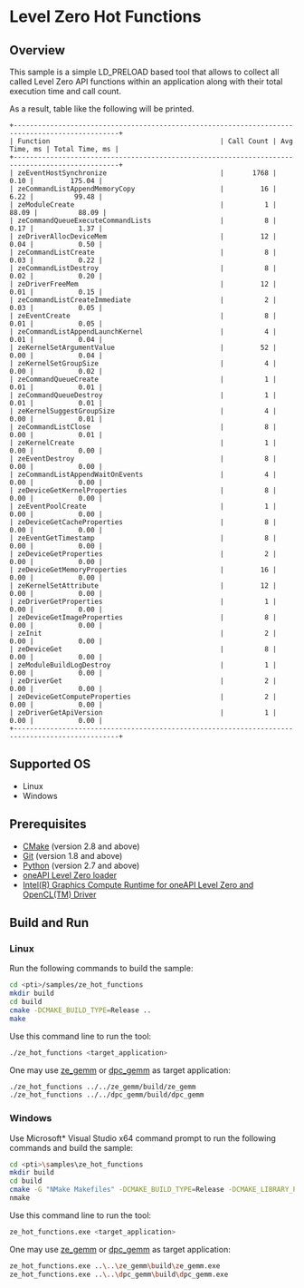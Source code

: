 # Level Zero Hot Functions
## Overview
This sample is a simple LD_PRELOAD based tool that allows to collect all called Level Zero API functions within an application along with their total execution time and call count.

As a result, table like the following will be printed.
```
+------------------------------------------------------------------------------------------------+
| Function                                          | Call Count | Avg Time, ms | Total Time, ms |
+------------------------------------------------------------------------------------------------+
| zeEventHostSynchronize                            |       1768 |         0.10 |         175.04 |
| zeCommandListAppendMemoryCopy                     |         16 |         6.22 |          99.48 |
| zeModuleCreate                                    |          1 |        88.09 |          88.09 |
| zeCommandQueueExecuteCommandLists                 |          8 |         0.17 |           1.37 |
| zeDriverAllocDeviceMem                            |         12 |         0.04 |           0.50 |
| zeCommandListCreate                               |          8 |         0.03 |           0.22 |
| zeCommandListDestroy                              |          8 |         0.02 |           0.20 |
| zeDriverFreeMem                                   |         12 |         0.01 |           0.15 |
| zeCommandListCreateImmediate                      |          2 |         0.03 |           0.05 |
| zeEventCreate                                     |          8 |         0.01 |           0.05 |
| zeCommandListAppendLaunchKernel                   |          4 |         0.01 |           0.04 |
| zeKernelSetArgumentValue                          |         52 |         0.00 |           0.04 |
| zeKernelSetGroupSize                              |          4 |         0.00 |           0.02 |
| zeCommandQueueCreate                              |          1 |         0.01 |           0.01 |
| zeCommandQueueDestroy                             |          1 |         0.01 |           0.01 |
| zeKernelSuggestGroupSize                          |          4 |         0.00 |           0.01 |
| zeCommandListClose                                |          8 |         0.00 |           0.01 |
| zeKernelCreate                                    |          1 |         0.00 |           0.00 |
| zeEventDestroy                                    |          8 |         0.00 |           0.00 |
| zeCommandListAppendWaitOnEvents                   |          4 |         0.00 |           0.00 |
| zeDeviceGetKernelProperties                       |          8 |         0.00 |           0.00 |
| zeEventPoolCreate                                 |          1 |         0.00 |           0.00 |
| zeDeviceGetCacheProperties                        |          8 |         0.00 |           0.00 |
| zeEventGetTimestamp                               |          8 |         0.00 |           0.00 |
| zeDeviceGetProperties                             |          2 |         0.00 |           0.00 |
| zeDeviceGetMemoryProperties                       |         16 |         0.00 |           0.00 |
| zeKernelSetAttribute                              |         12 |         0.00 |           0.00 |
| zeDriverGetProperties                             |          1 |         0.00 |           0.00 |
| zeDeviceGetImageProperties                        |          8 |         0.00 |           0.00 |
| zeInit                                            |          2 |         0.00 |           0.00 |
| zeDeviceGet                                       |          8 |         0.00 |           0.00 |
| zeModuleBuildLogDestroy                           |          1 |         0.00 |           0.00 |
| zeDriverGet                                       |          2 |         0.00 |           0.00 |
| zeDeviceGetComputeProperties                      |          2 |         0.00 |           0.00 |
| zeDriverGetApiVersion                             |          1 |         0.00 |           0.00 |
+------------------------------------------------------------------------------------------------+
```
## Supported OS
- Linux
- Windows

## Prerequisites
- [CMake](https://cmake.org/) (version 2.8 and above)
- [Git](https://git-scm.com/) (version 1.8 and above)
- [Python](https://www.python.org/) (version 2.7 and above)
- [oneAPI Level Zero loader](https://github.com/oneapi-src/level-zero)
- [Intel(R) Graphics Compute Runtime for oneAPI Level Zero and OpenCL(TM) Driver](https://github.com/intel/compute-runtime)

## Build and Run
### Linux
Run the following commands to build the sample:
```sh
cd <pti>/samples/ze_hot_functions
mkdir build
cd build
cmake -DCMAKE_BUILD_TYPE=Release ..
make
```
Use this command line to run the tool:
```sh
./ze_hot_functions <target_application>
```
One may use [ze_gemm](../ze_gemm) or [dpc_gemm](../dpc_gemm) as target application:
```sh
./ze_hot_functions ../../ze_gemm/build/ze_gemm
./ze_hot_functions ../../dpc_gemm/build/dpc_gemm
```
### Windows
Use Microsoft* Visual Studio x64 command prompt to run the following commands and build the sample:
```sh
cd <pti>\samples\ze_hot_functions
mkdir build
cd build
cmake -G "NMake Makefiles" -DCMAKE_BUILD_TYPE=Release -DCMAKE_LIBRARY_PATH=<level_zero_loader>\lib -DCMAKE_INCLUDE_PATH=<level_zero_loader>\include ..
nmake
```
Use this command line to run the tool:
```sh
ze_hot_functions.exe <target_application>
```
One may use [ze_gemm](../ze_gemm) or [dpc_gemm](../dpc_gemm) as target application:
```sh
ze_hot_functions.exe ..\..\ze_gemm\build\ze_gemm.exe
ze_hot_functions.exe ..\..\dpc_gemm\build\dpc_gemm.exe
```